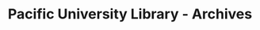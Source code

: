 ---
layout: repo
title: "Pacific University Library - Archives"
id: 25745
permalink: repos/25745/
---